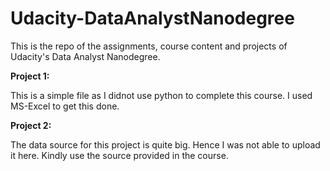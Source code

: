 # Udacity-DataAnalystNanodegree
This is the repo of the assignments, course content and projects of Udacity's Data Analyst Nanodegree. 

**Project 1:**

This is a simple file as I didnot use python to complete this course. I used MS-Excel to get this done.

**Project 2:**

The data source for this project is quite big. Hence I was not able to upload it here. Kindly use the source provided in the course.
